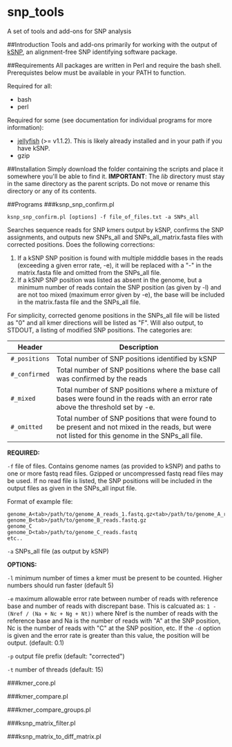 # snp_tools
A set of tools and add-ons for SNP analysis 

##Introduction 
Tools and add-ons primarily for working with the output of [kSNP](http://journals.plos.org/plosone/article?id=10.1371/journal.pone.0081760), an alignment-free SNP identifying software package. 

##Requirements
All packages are written in Perl and require the bash shell. Prerequistes below must be available in your PATH to function. 

Required for all:
* bash
* perl

Required for some (see documentation for individual programs for more information):
* [jellyfish](http://www.cbcb.umd.edu/software/jellyfish/) (>= v1.1.2).  This is likely already installed and in your path if you have kSNP.
* gzip

##Installation
Simply download the folder containing the scripts and place it somewhere you'll be able to find it.
**IMPORTANT**: The _lib_ directory must stay in the same directory as the parent scripts. Do not move or rename this directory or any of its contents.

##Programs
###ksnp_snp_confirm.pl
```
ksnp_snp_confirm.pl [options] -f file_of_files.txt -a SNPs_all
```
Searches sequence reads for SNP kmers output by kSNP, confirms the SNP assignments, and outputs new SNPs_all and SNPs_all_matrix.fasta files with corrected positions.
Does the following corrections:

1. If a kSNP SNP position is found with multiple midddle bases in the reads (exceeding a given error rate, -e), it will be replaced with a "-" in the matrix.fasta file and omitted from the SNPs_all file.
2. If a kSNP SNP position was listed as absent in the genome, but a minimum number of reads contain the SNP position (as given by -l) and are not too mixed (maximum error given by -e), the base will be included in the matrix.fasta file and the SNPs_all file.

For simplicity, corrected genome positions in the SNPs_all file will be listed as "0" and all kmer directions will be listed as "F".
Will also output, to STDOUT, a listing of modified SNP positions. The categories are:

| Header | Description |
| --- | --- |
| `#_positions` | Total number of SNP positions identified by kSNP |
| `#_confirmed` | Total number of SNP positions where the base call was confirmed by the reads |
| `#_mixed` | Total number of SNP positions where a mixture of bases were found in the reads with an error rate above the threshold set by -e. |
| `#_omitted` | Total number of SNP positions that were found to be present and not mixed in the reads, but were not listed for this genome in the SNPs_all file. |

**REQUIRED:**

`-f`    file of files.  Contains genome names (as provided to kSNP) and paths to one or more fastq read files. Gzipped or uncompressed fastq read files may be used. If no read file is listed, the SNP positions will be included in the output files as given in the SNPs_all input file.

Format of example file:
```
genome_A<tab>/path/to/genome_A_reads_1.fastq.gz<tab>/path/to/genome_A_reads_2.fastq.gz
genome_B<tab>/path/to/genome_B_reads.fastq.gz
genome_C
genome_D<tab>/path/to/genome_C_reads.fastq
etc..
```

`-a`    SNPs_all file (as output by kSNP)

**OPTIONS:**

`-l`    minimum number of times a kmer must be present to be counted. Higher numbers should run faster (default 5)

`-e`    maximum allowable error rate between number of reads with reference base and number of reads with discrepant base. This is calcuated as: `1 - (Nref / (Na + Nc + Ng + Nt))` where Nref is the number of reads with the reference base and Na is the number of reads with "A" at the SNP position, Nc is the number of reads with "C" at the SNP position, etc. If the `-d` option is given and the error rate is greater than this value, the position will be output. (default: 0.1)

`-p`    output file prefix (default: "corrected")

`-t`    number of threads (default: 15)

###kmer_core.pl

###kmer_compare.pl

###kmer_compare_groups.pl

###ksnp_matrix_filter.pl

###ksnp_matrix_to_diff_matrix.pl
